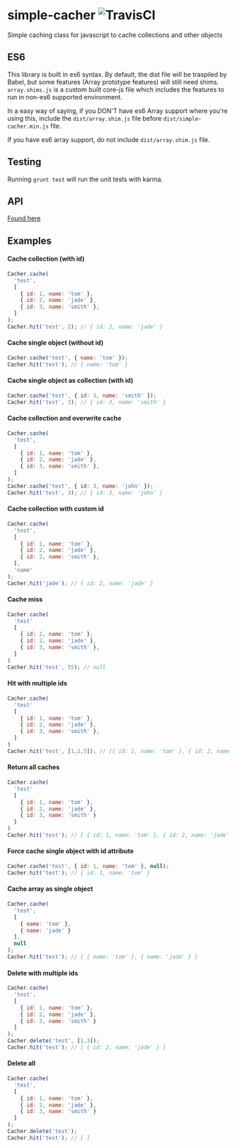 # simple-cacher ![TravisCI](https://travis-ci.org/deopard/simple-cacher.svg?branch=master)

Simple caching class for javascript to cache collections and other objects

## ES6

This library is built in es6 syntax. By default, the dist file will be traspiled by Babel, but some features (Array prototype features) will still need shims. `array.shims.js` is a custom built core-js file which includes the features to run in non-es6 supported environment.

In a easy way of saying, if you DON'T have es6 Array support where you're using this, include the `dist/array.shim.js` file before `dist/simple-cacher.min.js` file.

If you have es6 array support, do not include `dist/array.shim.js` file.

## Testing

Running `grunt test` will run the unit tests with karma.


## API

[Found here](doc/documentation.md)


## Examples

#### Cache collection (with id)

```javascript
Cacher.cache(
  'test',
  [
    { id: 1, name: 'tom' },
    { id: 2, name: 'jade' },
    { id: 3, name: 'smith' },
  ]
);
Cacher.hit('test', 2); // { id: 2, name: 'jade' }
```

#### Cache single object (without id)

```javascript
Cacher.cache('test', { name: 'tom' });
Cacher.hit('test'); // { name: 'tom' }
```


#### Cache single object as collection (with id)

```javascript
Cacher.cache('test', { id: 3, name: 'smith' });
Cacher.hit('test', 3); // { id: 3, name: 'smith' }
```


#### Cache collection and overwrite cache

```javascript
Cacher.cache(
  'test',
  [
    { id: 1, name: 'tom' },
    { id: 2, name: 'jade' },
    { id: 3, name: 'smith' },
  ]
);
Cacher.cache('test', { id: 3, name: 'john' });
Cacher.hit('test', 3); // { id: 3, name: 'john' }
```


#### Cache collection with custom id

```javascript
Cacher.cache(
  'test',
  [
    { id: 1, name: 'tom' },
    { id: 2, name: 'jade' },
    { id: 2, name: 'smith' },
  ],
  'name'
);
Cacher.hit('jade'); // { id: 2, name: 'jade' }
```


#### Cache miss

```javascript
Cacher.cache(
  'test'
  [
    { id: 1, name: 'tom' },
    { id: 2, name: 'jade' },
    { id: 3, name: 'smith' },
  ]
)
Cacher.hit('test', 55); // null
```


#### Hit with multiple ids

```javascript
Cacher.cache(
  'test'
  [
    { id: 1, name: 'tom' },
    { id: 2, name: 'jade' },
    { id: 3, name: 'smith' },
  ]
)
Cacher.hit('test', [1,2,5]); // [{ id: 1, name: 'tom' }, { id: 2, name: 'jade' }]
```


#### Return all caches

```javascript
Cacher.cache(
  'test'
  [
    { id: 1, name: 'tom' },
    { id: 2, name: 'jade' },
    { id: 3, name: 'smith' }
  ]
)
Cacher.hit('test'); // [ { id: 1, name: 'tom' }, { id: 2, name: 'jade' }, { id: 3, name: 'smith' } ]
```

#### Force cache single object with id attribute

```javascript
Cacher.cache('test', { id: 1, name: 'tom' }, null);
Cacher.hit('test'); // { id: 1, name: 'tom' }
```


#### Cache array as single object

```javascript
Cacher.cache(
  'test',
  [
    { name: 'tom' },
    { name: 'jade' }
  ],
  null
);
Cacher.hit('test'); // [ { name: 'tom' }, { name: 'jade' } ]
```

#### Delete with multiple ids

```javascript
Cacher.cache(
  'test',
  [
    { id: 1, name: 'tom' },
    { id: 2, name: 'jade' },
    { id: 3, name: 'smith' }
  ]
);
Cacher.delete('test', [1,3]);
Cacher.hit('test'); // [ { id: 2, name: 'jade' } ]
```


#### Delete all

```javascript
Cacher.cache(
  'test',
  [
    { id: 1, name: 'tom' },
    { id: 2, name: 'jade' },
    { id: 3, name: 'smith' }
  ]
);
Cacher.delete('test');
Cacher.hit('test'); // [ ]
```

